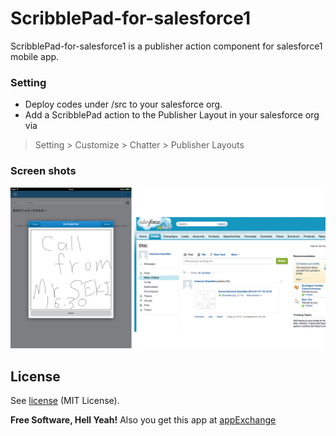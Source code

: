 # ScribblePad-for-salesforce1

ScribblePad-for-salesforce1 is a publisher action component for salesforce1 mobile app.

### Setting
  - Deploy codes under /src to your salesforce org.
  - Add a ScribblePad action to the Publisher Layout in your salesforce org via

> Setting > Customize > Chatter > Publisher Layouts


### Screen shots
![image1](/images/image1.png)

License
----
See [license] (MIT License).

**Free Software, Hell Yeah!**
Also you get this app at [appExchange]

[license]: https://github.com/kazu-200WR/ScribblePad-for-salesforce1/LICENSE
[appExchange]: https://appexchangejp.salesforce.com/listingDetail?listingId=a0N30000000puu7EAA
